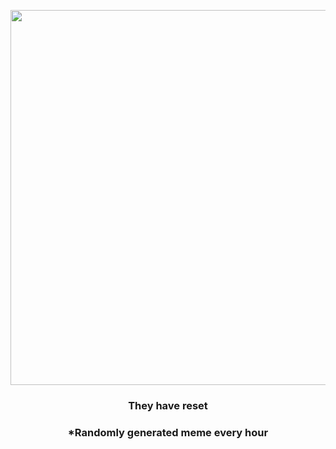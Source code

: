 <p align="center">
        <img src="https://i.redd.it/9mgf2tfhj1m91.jpg" width="600" height="600">
        </p>
        <h3 align="center">They have reset</h3>
        <h3 align="center">*Randomly generated meme every hour</h3>
    